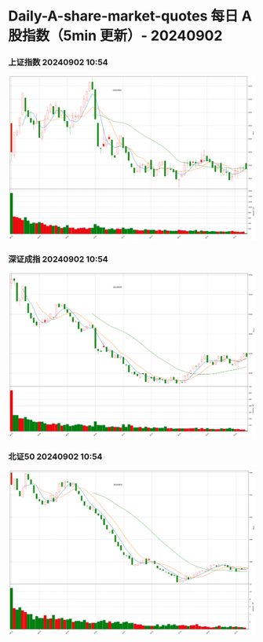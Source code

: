 
# Daily-A-share-market-quotes 每日 A 股指数（5min 更新）- 20240902

### 上证指数 20240902 10:54
![](./fig/2024/9/20240902-sh000001.png)

### 深证成指 20240902 10:54
![](./fig/2024/9/20240902-sz399001.png)

### 北证50 20240902 10:54
![](./fig/2024/9/20240902-bj899050.png)
